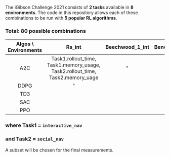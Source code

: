 The iGibson Challenge 2021 consists of **2 tasks** available in **8 environments**. The code in this repository allows
each of these combinations to be run with **5 popular RL algorithms**.

### Total: 80 possible combinations


| Algos \ Environments 	|                                     Rs_int                                    	| Beechwood_1_int 	| Benevolence_0_int 	| Ihlen_0_int 	| Ihlen_1_int 	| Merom_0_int 	| Pomaria_0_int 	| Wainscott_1_int 	|
|:--------------------:	|:-----------------------------------------------------------------------------:	|:---------------:	|:-----------------:	|:-----------:	|:-----------:	|:-----------:	|:-------------:	|:---------------:	|
|          A2C         	| Task1.rollout_time, Task1.memory_usage, Task2.rollout_time, Task2.memory_uage 	|        "        	|                   	|             	|             	|             	|               	|                 	|
|         DDPG         	|                                       "                                       	|                 	|                   	|             	|             	|             	|               	|                 	|
|          TD3         	|                                                                               	|                 	|                   	|             	|             	|             	|               	|                 	|
|          SAC         	|                                                                               	|                 	|                   	|             	|             	|             	|               	|                 	|
|          PPO         	|                                                                               	|                 	|                   	|             	|             	|             	|               	|                 	|

### where Task1 = `interactive_nav`
### and Task2 = `social_nav`

A subset will be chosen for the final measurements.